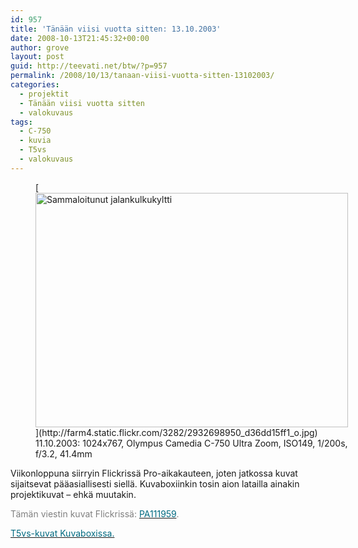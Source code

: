```yaml
---
id: 957
title: 'Tänään viisi vuotta sitten: 13.10.2003'
date: 2008-10-13T21:45:32+00:00
author: grove
layout: post
guid: http://teevati.net/btw/?p=957
permalink: /2008/10/13/tanaan-viisi-vuotta-sitten-13102003/
categories:
  - projektit
  - Tänään viisi vuotta sitten
  - valokuvaus
tags:
  - C-750
  - kuvia
  - T5vs
  - valokuvaus
---
```

<figure style="width: 500px" class="wp-caption aligncenter">[<img title="Sammaloitunut jalankulkukyltti" src="http://farm4.static.flickr.com/3282/2932698950_83b2523848.jpg" alt="Sammaloitunut jalankulkukyltti" width="500" height="375" />](http://farm4.static.flickr.com/3282/2932698950_d36dd15ff1_o.jpg)<figcaption class="wp-caption-text">11.10.2003: 1024x767, Olympus Camedia C-750 Ultra Zoom, ISO149, 1/200s, f/3.2, 41.4mm</figcaption></figure> 

Viikonloppuna siirryin Flickrissä Pro-aikakauteen, joten jatkossa kuvat sijaitsevat pääasiallisesti siellä. Kuvaboxiinkin tosin aion latailla ainakin projektikuvat &#8211; ehkä muutakin.

<span style="color: #808080;">Tämän viestin kuvat Flickrissä: <a title="PA111959 on Flickr" href="http://flickr.com/photos/teevati/2932698950"><span style="color: #006a80;">PA111959</span></a>.</span>

[<span style="color: #006a80;">T5vs-kuvat Kuvaboxissa.</span>](http://www.kuvaboxi.fi/julkinen/29poj+taavetti-btw-t5vs.html "Kuvaboxi - BTW: T5vs (Taavetti)")